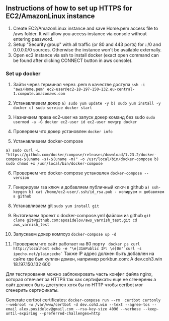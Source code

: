 ## Instructions of how to set up HTTPS for EC2/AmazonLinux instance

1. Create EC2/AmazonLinux instance and save Home.pem access file to /aws folder. It will allow you access instance via console without entering password.
2. Setup "Security group" with all traffic (or 80 and 443 ports) for ::/0 and 0.0.0.0/0 sources. Otherwise the instance won't be available externally. 
3. Open ec2 instance via ssh to install docker (exact open command can be found after clicking CONNECT button in aws console).

### Set up docker

1) Зайти через терминал через .pem в качестве доступа
   `ssh -i "aws/Home.pem" ec2-user@ec2-18-197-150-132.eu-central-1.compute.amazonaws.com`

2) Устанавливаем докер
   `
   a) sudo yum update -y
   b) sudo yum install -y docker
   c) sudo service docker start
   `
3) Назначаем права ec2-user на запуск докер команд без sudo
   `
   sudo usermod -a -G docker ec2-user
   id ec2-user
   newgrp docker
   `
4) Проверяем что докер установлен
   `docker info`

5) Устанавливаем docker-compose
   
  `
  a) sudo curl -L "https://github.com/docker/compose/releases/download/1.23.2/docker-compose-$(uname -s)-$(uname -m)" -o /usr/local/bin/docker-compose
  b) sudo chmod +x /usr/local/bin/docker-compose
  `

6) Проверяем что docker-compose установлен
   `docker-compose --version`

7) Генерируем rsa ключ и добавляем публичный ключ в github
  `
   a) ssh-keygen
   b) cat /home/ec2-user/.ssh/id_rsa.pub - копируем и добавляем в github
   `
8) Устанавливаем git
   `sudo yum install git`

9) Вытягиваем проект с docker-compose.yml файлом из github
   `
   git clone git@github.com:aposidelov/aws_varnish_test.git
   cd aws_varnish_test
   `

10) Запускаем докер компоуз
    `docker-compose up -d`

11) Проверяем что сайт работает на 80 порту
    `` 
   docker ps
   curl http://localhost
   echo -e "\e[31mPublic IP: \e[0m"`curl -s ipecho.net/plain;echo`
    `` 
Также IP адрес должен быть добавлен на сайте где был куплен домен, например porkbun.com:
A	dev.coh3.win	18.197.150.132	600

Для тестирования можно заблокировать часть конфиг файла nginx, которая отвечает за HTTPS так как сертификаты еще не сгенерены а сайт должен быть доступен хотя бы по HTTP чтобы certbot мог сгенерить сертификаты.

Generate certbot certificates:
`docker-compose run --rm  certbot certonly --webroot -w /var/www/certbot -d dev.coh3.win --text --agree-tos --email alex.posidelov@gmail.com --rsa-key-size 4096 --verbose --keep-until-expiring --preferred-challenges=http`

